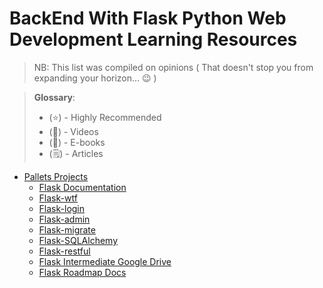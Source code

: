 # BackEnd With Flask Python Web Development Learning Resources
> NB: This list was compiled on opinions ( That doesn't stop you from expanding your horizon... 😉 )

> **Glossary**:
>
> - (⭐) - Highly Recommended
> - (🎥) - Videos
> - (📔) - E-books
> - (🗒️) - Articles

- [Pallets Projects](https://palletsprojects.com/)
  - [Flask Documentation](https://flask.palletsprojects.com/)
  - [Flask-wtf](https://flask-wtf.readthedocs.io/)
  - [Flask-login](https://flask-login.readthedocs.io/en/latest/)
  - [Flask-admin](https://flask-admin.readthedocs.io/en/latest/)
  - [Flask-migrate](https://flask-migrate.readthedocs.io/)
  - [Flask-SQLAlchemy](https://flask-sqlalchemy.palletsprojects.com/)
  - [Flask-restful](https://flask-restful.readthedocs.io)
  - [Flask Intermediate Google Drive](https://drive.google.com/drive/folders/1--AB2bFLhEfgonfR0r6oZQe4P_DAKN-U)
  - [Flask Roadmap Docs](https://docs.google.com/document/d/1-KG0ZrppcELuxLxcBG6uksoDyyfpgjPAqWql3G6NaIs/edit)
